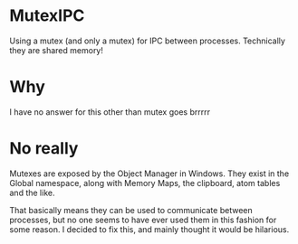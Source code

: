 # MutexIPC
Using a mutex (and only a mutex) for IPC between processes. Technically they are shared memory!

# Why
I have no answer for this other than mutex goes brrrrr

# No really
Mutexes are exposed by the Object Manager in Windows. They exist in the Global namespace, along with Memory Maps, the clipboard, atom tables and the like.

That basically means they can be used to communicate between processes, but no one seems to have ever used them in this fashion for some reason. I decided to fix this, and mainly thought it would be hilarious.
